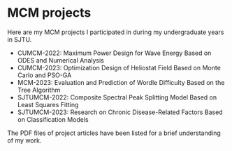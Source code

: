 # MCM projects

Here are my MCM projects I participated in during my undergraduate years in SJTU.

- CUMCM-2022: Maximum Power Design for Wave Energy Based on ODES and Numerical Analysis
- CUMCM-2023: Optimization Design of Heliostat Field Based on Monte Carlo and PSO-GA
- MCM-2023: Evaluation and Prediction of Wordle Difficulty Based on the Tree Algorithm
- SJTUMCM-2022: Composite Spectral Peak Splitting Model Based on Least Squares Fitting
- SJTUMCM-2023: Research on Chronic Disease-Related Factors Based on Classification Models

The PDF files of project articles have been listed for a brief understanding of my work. <br/>

